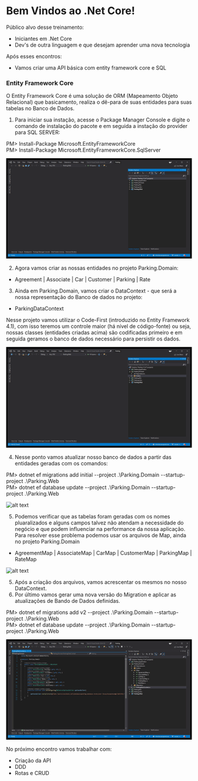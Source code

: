 # Bem Vindos ao .Net Core!

Público alvo desse treinamento:

* Iniciantes em .Net Core
* Dev's de outra linguagem e que desejam aprender uma nova tecnologia

Após esses encontros:

* Vamos criar uma API básica com entity framework core e SQL

### Entity Framework Core

O Entity Framework Core é uma solução de ORM (Mapeamento Objeto Relacional) que basicamento, realiza o dê-para de suas entidades para suas tabelas no Banco de Dados.

1. Para iniciar sua instação, acesse o Package Manager Console e digite o comando de instalação do pacote e em seguida a instação do provider para SQL SERVER:

PM> Install-Package Microsoft.EntityFrameworkCore  
PM> Install-Package Microsoft.EntityFrameworkCore.SqlServer

![alt text](images/packages.gif)
  
2. Agora vamos criar as nossas entidades no projeto Parking.Domain:

* Agreement | Associate | Car | Customer | Parking | Rate
 
3. Ainda em Parking.Domain, vamos criar o DataContext - que será a nossa representação do Banco de dados no projeto:
 
* ParkingDataContext
 
Nesse projeto vamos utilizar o Code-First (introduzido no Entity Framework 4.1), com isso teremos um controle maior (há nível de código-fonte) ou seja, nossas classes (entidades criadas acima) são codificadas primeiro e em seguida geramos o banco de dados necessário para persistir os dados. 
 
 ![alt text](images/entities.gif)

4. Nesse ponto vamos atualizar nosso banco de dados a partir das entidades geradas com os comandos:
 
PM> dotnet ef migrations add initial --project .\Parking.Domain --startup-project .\Parking.Web  
PM> dotnet ef database update --project .\Parking.Domain --startup-project .\Parking.Web  

  ![alt text](images/database.gif)

5. Podemos verificar que as tabelas foram geradas com os nomes pluaralizados e alguns campos talvez não atendam a necessidade do negócio e que podem influenciar na performance da nossa aplicação. 
Para resolver esse problema podemos usar os arquivos de Map, ainda no projeto Parking.Domain

* AgreementMap | AssociateMap | CarMap | CustomerMap | ParkingMap | RateMap

![alt text](images/map.gif)

5. Após a criação dos arquivos, vamos acrescentar os mesmos no nosso DataContext.
6. Por último vamos gerar uma nova versão do Migration e aplicar as atualizações de Bando de Dados definidas.

PM> dotnet ef migrations add v2 --project .\Parking.Domain --startup-project .\Parking.Web  
PM> dotnet ef database update --project .\Parking.Domain --startup-project .\Parking.Web

![alt text](images/update.gif)

No próximo encontro vamos trabalhar com:

* Criação da API
* DDD
* Rotas e CRUD
  
  
 



